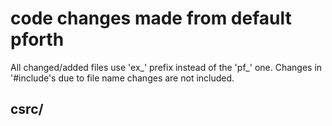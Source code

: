 # code changes made from default pforth

All changed/added files use 'ex_' prefix instead of the 'pf_' one.
Changes in '#include's due to file name changes are not included.

## csrc/
